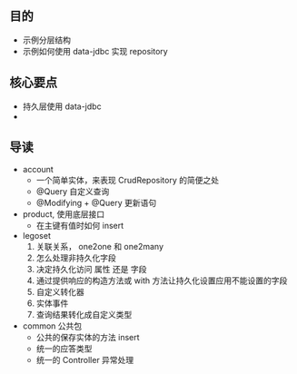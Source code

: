 ## 目的
- 示例分层结构
- 示例如何使用 data-jdbc 实现 repository 


## 核心要点
- 持久层使用 data-jdbc 
- 


## 导读
- account 
  - 一个简单实体，来表现 CrudRepository 的简便之处
  - @Query 自定义查询
  - @Modifying + @Query 更新语句 
- product, 使用底层接口
  - 在主键有值时如何 insert 
- legoset
   1. 关联关系， one2one 和 one2many
   2. 怎么处理非持久化字段
   3. 决定持久化访问  属性 还是 字段
   4. 通过提供响应的构造方法或 with 方法让持久化设置应用不能设置的字段 
   5. 自定义转化器
   6. 实体事件
   7. 查询结果转化成自定义类型
- common 公共包
  - 公共的保存实体的方法 insert 
  - 统一的应答类型
  - 统一的 Controller 异常处理 
   